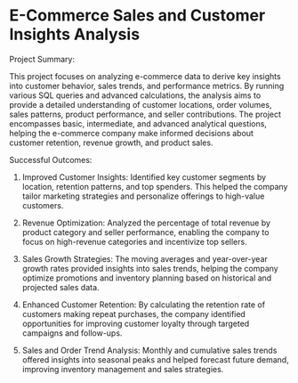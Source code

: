 # E-Commerce Sales and Customer Insights Analysis

Project Summary:

This project focuses on analyzing e-commerce data to derive key insights into customer behavior, sales trends, and performance metrics. By running various SQL queries and advanced calculations, the analysis aims to provide a detailed understanding of customer locations, order volumes, sales patterns, product performance, and seller contributions. The project encompasses basic, intermediate, and advanced analytical questions, helping the e-commerce company make informed decisions about customer retention, revenue growth, and product sales.

Successful Outcomes:

1. Improved Customer Insights: Identified key customer segments by location, retention patterns, and top spenders. This helped the company tailor marketing strategies and personalize offerings to high-value customers.

2. Revenue Optimization: Analyzed the percentage of total revenue by product category and seller performance, enabling the company to focus on high-revenue categories and incentivize top sellers.

3. Sales Growth Strategies: The moving averages and year-over-year growth rates provided insights into sales trends, helping the company optimize promotions and inventory planning based on historical and projected sales data.

4. Enhanced Customer Retention: By calculating the retention rate of customers making repeat purchases, the company identified opportunities for improving customer loyalty through targeted campaigns and follow-ups.

5. Sales and Order Trend Analysis: Monthly and cumulative sales trends offered insights into seasonal peaks and helped forecast future demand, improving inventory management and sales strategies.
